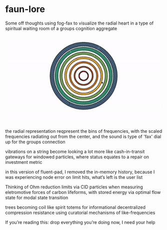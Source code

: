 # faun-lore
Some off thoughts using fog-fax to visualize the radial heart in a type of spiritual waiting room of a groups cognition aggregate

![radial-vibrations](./radial-vibrations.gif)

the radial representation reqpresent the bins of frequencies, with the scaled frequencies radiating out from the center, and the sound is type of 'fax' dial up for the groups connection

vibrations on a string become looking a lot more like cash-in-transit gateways for windowed particles, where status equates to a repair on investment metric

in this version of fluent-pad, I removed the in-memory history, because I was experiencing node error on limit hits, what’s left is the user list

Thinking of Ohm reduction limits via CID particles when measuring eletromotive forces of carbon lifeforms, with stored energy via optimal flow state for modal state transition

trees becoming coil like spirit totems for informational decentralized compression resistance using curatorial mechanisms of like-frequencies

If you’re reading this: drop everything you’re doing now, I need your help

